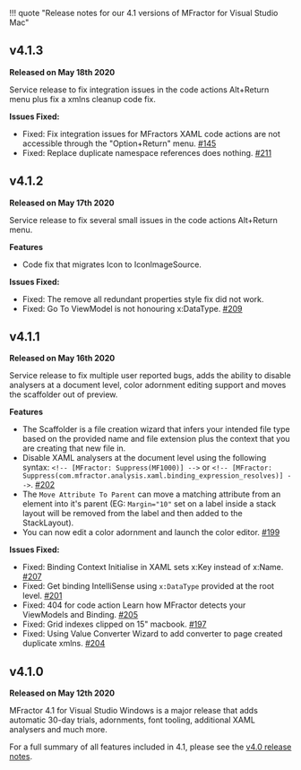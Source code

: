 !!! quote "Release notes for our 4.1 versions of MFractor for Visual Studio Mac"

## v4.1.3

**Released on May 18th 2020**

Service release to fix integration issues in the code actions Alt+Return menu plus fix a xmlns cleanup code fix.

 **Issues Fixed:**

  * Fixed: Fix integration issues for MFractors XAML code actions are not accessible through the "Option+Return" menu. [#145](https://github.com/mfractor/mfractor-feedback/issues/145)
  * Fixed: Replace duplicate namespace references does nothing. [#211](https://github.com/mfractor/mfractor-feedback/issues/211)

## v4.1.2

**Released on May 17th 2020**

Service release to fix several small issues in the code actions Alt+Return menu.

**Features**

 * Code fix that migrates Icon to IconImageSource.

 **Issues Fixed:**

  * Fixed: The remove all redundant properties style fix did not work.
  * Fixed: Go To ViewModel is not honouring x:DataType. [#209](https://github.com/mfractor/mfractor-feedback/issues/209)

## v4.1.1

**Released on May 16th 2020**

Service release to fix multiple user reported bugs, adds the ability to disable analysers at a document level, color adornment editing support and moves the scaffolder out of preview.

**Features**

 * The Scaffolder is a file creation wizard that infers your intended file type based on the provided name and file extension plus the context that you are creating that new file in.
 * Disable XAML analysers at the document level using the following syntax: `<!-- [MFractor: Suppress(MF1000)] -->` or `<!-- [MFractor: Suppress(com.mfractor.analysis.xaml.binding_expression_resolves)] -->`. [#202](https://github.com/mfractor/mfractor-feedback/issues/202)
 * The `Move Attribute To Parent` can move a matching attribute from an element into it's parent (EG: `Margin="10"` set on a label inside a stack layout will be removed from the label and then added to the StackLayout).
 * You can now edit a color adornment and launch the color editor. [#199](https://github.com/mfractor/mfractor-feedback/issues/199)

 **Issues Fixed:**

  * Fixed: Binding Context Initialise in XAML sets x:Key instead of x:Name. [#207](https://github.com/mfractor/mfractor-feedback/issues/207)
  * Fixed: Get binding IntelliSense using `x:DataType` provided at the root level. [#201](https://github.com/mfractor/mfractor-feedback/issues/201)
  * Fixed: 404 for code action Learn how MFractor detects your ViewModels and Binding. [#205](https://github.com/mfractor/mfractor-feedback/issues/205)
  * Fixed: Grid indexes clipped on 15" macbook. [#197](https://github.com/mfractor/mfractor-feedback/issues/197)
  * Fixed: Using Value Converter Wizard to add converter to page created duplicate xmlns. [#204](https://github.com/mfractor/mfractor-feedback/issues/204)

## v4.1.0

**Released on May 12th 2020**

MFractor 4.1 for Visual Studio Windows is a major release that adds automatic 30-day trials, adornments, font tooling, additional XAML analysers and much more.

For a full summary of all features included in 4.1, please see the [v4.0 release notes](v4.0.md).
